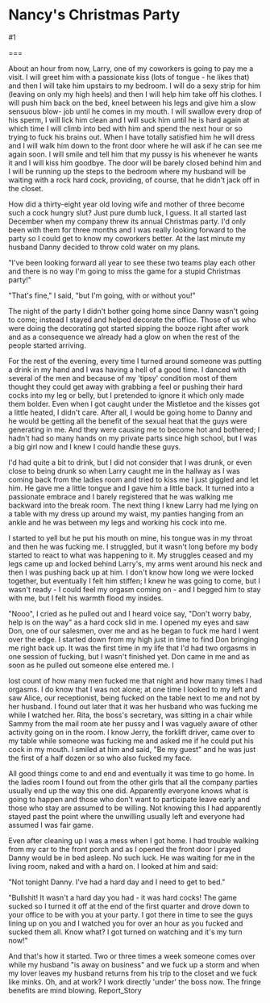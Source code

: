 Nancy's Christmas Party
=======================
#1 

 

 

===

About an hour from now, Larry, one of my coworkers is going to pay me a visit. I will greet him with a passionate kiss (lots of tongue - he likes that) and then I will take him upstairs to my bedroom. I will do a sexy strip for him (leaving on only my high heels) and then I will help him take off his clothes. I will push him back on the bed, kneel between his legs and give him a slow sensuous blow- job until he comes in my mouth. I will swallow every drop of his sperm, I will lick him clean and I will suck him until he is hard again at which time I will climb into bed with him and spend the next hour or so trying to fuck his brains out. When I have totally satisfied him he will dress and I will walk him down to the front door where he will ask if he can see me again soon. I will smile and tell him that my pussy is his whenever he wants it and I will kiss him goodbye. The door will be barely closed behind him and I will be running up the steps to the bedroom where my husband will be waiting with a rock hard cock, providing, of course, that he didn't jack off in the closet. 

 How did a thirty-eight year old loving wife and mother of three become such a cock hungry slut? Just pure dumb luck, I guess. It all started last December when my company threw its annual Christmas party. I'd only been with them for three months and I was really looking forward to the party so I could get to know my coworkers better. At the last minute my husband Danny decided to throw cold water on my plans. 

 "I've been looking forward all year to see these two teams play each other and there is no way I'm going to miss the game for a stupid Christmas party!" 

 "That's fine," I said, "but I'm going, with or without you!" 

 The night of the party I didn't bother going home since Danny wasn't going to come; instead I stayed and helped decorate the office. Those of us who were doing the decorating got started sipping the booze right after work and as a consequence we already had a glow on when the rest of the people started arriving. 

 For the rest of the evening, every time I turned around someone was putting a drink in my hand and I was having a hell of a good time. I danced with several of the men and because of my 'tipsy' condition most of them thought they could get away with grabbing a feel or pushing their hard cocks into my leg or belly, but I pretended to ignore it which only made them bolder. Even when I got caught under the Mistletoe and the kisses got a little heated, I didn't care. After all, I would be going home to Danny and he would be getting all the benefit of the sexual heat that the guys were generating in me. And they were causing me to become hot and bothered; I hadn't had so many hands on my private parts since high school, but I was a big girl now and I knew I could handle these guys. 

 I'd had quite a bit to drink, but I did not consider that I was drunk, or even close to being drunk so when Larry caught me in the hallway as I was coming back from the ladies room and tried to kiss me I just giggled and let him. He gave me a little tongue and I gave him a little back. It turned into a passionate embrace and I barely registered that he was walking me backward into the break room. The next thing I knew Larry had me lying on a table with my dress up around my waist, my panties hanging from an ankle and he was between my legs and working his cock into me. 

 I started to yell but he put his mouth on mine, his tongue was in my throat and then he was fucking me. I struggled, but it wasn't long before my body started to react to what was happening to it. My struggles ceased and my legs came up and locked behind Larry's, my arms went around his neck and then I was pushing back up at him. I don't know how long we were locked together, but eventually I felt him stiffen; I knew he was going to come, but I wasn't ready - I could feel my orgasm coming on - and I begged him to stay with me, but I felt his warmth flood my insides. 

 "Nooo", I cried as he pulled out and I heard voice say, "Don't worry baby, help is on the way" as a hard cock slid in me. I opened my eyes and saw Don, one of our salesmen, over me and as he began to fuck me hard I went over the edge. I started down from my high just in time to find Don bringing me right back up. It was the first time in my life that I'd had two orgasms in one session of fucking, but I wasn't finished yet. Don came in me and as soon as he pulled out someone else entered me. I 

 lost count of how many men fucked me that night and how many times I had orgasms. I do know that I was not alone; at one time I looked to my left and saw Alice, our receptionist, being fucked on the table next to me and not by her husband. I found out later that it was her husband who was fucking me while I watched her. Rita, the boss's secretary, was sitting in a chair while Sammy from the mail room ate her pussy and I was vaguely aware of other activity going on in the room. I know Jerry, the forklift driver, came over to my table while someone was fucking me and asked me if he could put his cock in my mouth. I smiled at him and said, "Be my guest" and he was just the first of a half dozen or so who also fucked my face. 

 All good things come to and end and eventually it was time to go home. In the ladies room I found out from the other girls that all the company parties usually end up the way this one did. Apparently everyone knows what is going to happen and those who don't want to participate leave early and those who stay are assumed to be willing. Not knowing this I had apparently stayed past the point where the unwilling usually left and everyone had assumed I was fair game. 

 Even after cleaning up I was a mess when I got home. I had trouble walking from my car to the front porch and as I opened the front door I prayed Danny would be in bed asleep. No such luck. He was waiting for me in the living room, naked and with a hard on. I looked at him and said: 

 "Not tonight Danny. I've had a hard day and I need to get to bed." 

 "Bullshit! It wasn't a hard day you had - it was hard cocks! The game sucked so I turned it off at the end of the first quarter and drove down to your office to be with you at your party. I got there in time to see the guys lining up on you and I watched you for over an hour as you fucked and sucked them all. Know what? I got turned on watching and it's my turn now!" 

 And that's how it started. Two or three times a week someone comes over while my husband "is away on business" and we fuck up a storm and when my lover leaves my husband returns from his trip to the closet and we fuck like minks. Oh, and at work? I work directly 'under' the boss now. The fringe benefits are mind blowing. Report_Story 
